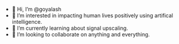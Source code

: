 - 👋 Hi, I’m @goyalash
- 👀 I’m interested in impacting human lives positively using artifical intelligence.
- 🌱 I’m currently learning about signal upscaling.
- 💞️ I’m looking to collaborate on anything and everything.

<!---
goyalash/goyalash is a ✨ special ✨ repository because its `README.md` (this file) appears on your GitHub profile.
You can click the Preview link to take a look at your changes.
--->

